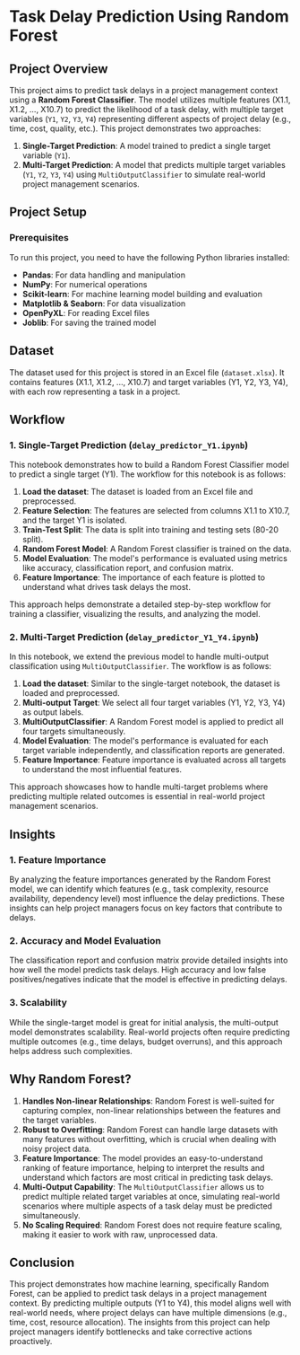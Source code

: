 # Task Delay Prediction Using Random Forest

## Project Overview

This project aims to predict task delays in a project management context using a **Random Forest Classifier**. The model utilizes multiple features (X1.1, X1.2, ..., X10.7) to predict the likelihood of a task delay, with multiple target variables (`Y1`, `Y2`, `Y3`, `Y4`) representing different aspects of project delay (e.g., time, cost, quality, etc.). This project demonstrates two approaches:

1. **Single-Target Prediction**: A model trained to predict a single target variable (`Y1`).
2. **Multi-Target Prediction**: A model that predicts multiple target variables (`Y1`, `Y2`, `Y3`, `Y4`) using `MultiOutputClassifier` to simulate real-world project management scenarios.

## Project Setup

### Prerequisites

To run this project, you need to have the following Python libraries installed:

- **Pandas**: For data handling and manipulation
- **NumPy**: For numerical operations
- **Scikit-learn**: For machine learning model building and evaluation
- **Matplotlib & Seaborn**: For data visualization
- **OpenPyXL**: For reading Excel files
- **Joblib**: For saving the trained model


## Dataset

The dataset used for this project is stored in an Excel file (`dataset.xlsx`). It contains features (X1.1, X1.2, ..., X10.7) and target variables (Y1, Y2, Y3, Y4), with each row representing a task in a project.

## Workflow

### 1. Single-Target Prediction (`delay_predictor_Y1.ipynb`)

This notebook demonstrates how to build a Random Forest Classifier model to predict a single target (Y1). The workflow for this notebook is as follows:

1. **Load the dataset**: The dataset is loaded from an Excel file and preprocessed.
2. **Feature Selection**: The features are selected from columns X1.1 to X10.7, and the target Y1 is isolated.
3. **Train-Test Split**: The data is split into training and testing sets (80-20 split).
4. **Random Forest Model**: A Random Forest classifier is trained on the data.
5. **Model Evaluation**: The model's performance is evaluated using metrics like accuracy, classification report, and confusion matrix.
6. **Feature Importance**: The importance of each feature is plotted to understand what drives task delays the most.

This approach helps demonstrate a detailed step-by-step workflow for training a classifier, visualizing the results, and analyzing the model.

### 2. Multi-Target Prediction (`delay_predictor_Y1_Y4.ipynb`)

In this notebook, we extend the previous model to handle multi-output classification using `MultiOutputClassifier`. The workflow is as follows:

1. **Load the dataset**: Similar to the single-target notebook, the dataset is loaded and preprocessed.
2. **Multi-output Target**: We select all four target variables (Y1, Y2, Y3, Y4) as output labels.
3. **MultiOutputClassifier**: A Random Forest model is applied to predict all four targets simultaneously.
4. **Model Evaluation**: The model's performance is evaluated for each target variable independently, and classification reports are generated.
5. **Feature Importance**: Feature importance is evaluated across all targets to understand the most influential features.

This approach showcases how to handle multi-target problems where predicting multiple related outcomes is essential in real-world project management scenarios.

## Insights

### 1. Feature Importance

By analyzing the feature importances generated by the Random Forest model, we can identify which features (e.g., task complexity, resource availability, dependency level) most influence the delay predictions. These insights can help project managers focus on key factors that contribute to delays.

### 2. Accuracy and Model Evaluation

The classification report and confusion matrix provide detailed insights into how well the model predicts task delays. High accuracy and low false positives/negatives indicate that the model is effective in predicting delays.

### 3. Scalability

While the single-target model is great for initial analysis, the multi-output model demonstrates scalability. Real-world projects often require predicting multiple outcomes (e.g., time delays, budget overruns), and this approach helps address such complexities.

## Why Random Forest?

1. **Handles Non-linear Relationships**: Random Forest is well-suited for capturing complex, non-linear relationships between the features and the target variables.
2. **Robust to Overfitting**: Random Forest can handle large datasets with many features without overfitting, which is crucial when dealing with noisy project data.
3. **Feature Importance**: The model provides an easy-to-understand ranking of feature importance, helping to interpret the results and understand which factors are most critical in predicting task delays.
4. **Multi-Output Capability**: The `MultiOutputClassifier` allows us to predict multiple related target variables at once, simulating real-world scenarios where multiple aspects of a task delay must be predicted simultaneously.
5. **No Scaling Required**: Random Forest does not require feature scaling, making it easier to work with raw, unprocessed data.

## Conclusion

This project demonstrates how machine learning, specifically Random Forest, can be applied to predict task delays in a project management context. By predicting multiple outputs (Y1 to Y4), this model aligns well with real-world needs, where project delays can have multiple dimensions (e.g., time, cost, resource allocation). The insights from this project can help project managers identify bottlenecks and take corrective actions proactively.



